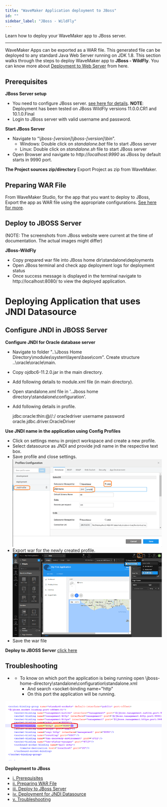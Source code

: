```yaml
---
title: "WaveMaker Application deployment to JBoss"
id: ""
sidebar_label: "JBoss - WildFly"
---
```

Learn how to deploy your WaveMaker app to JBoss server.

---

WaveMaker Apps can be exported as a WAR file. This generated file can be deployed to any standard Java Web Server running on JDK 1.8. This section walks through the steps to deploy WaveMaker app to **JBoss - WildFly**. You can know more about [Deployment to Web Server](/learn/app-development/deployment/deployment-web-server/) from here.

## Prerequisites

**JBoss Server setup**

- You need to configure JBoss server. [see here for details](http://wildfly.org/downloads/). **NOTE**: Deployment has been tested on JBoss WildFly versions 11.0.0.CR1 and 10.1.0.Final
- Login to JBoss server with valid username and password.

**Start JBoss Server**

- Navigate to “_\\jboss-\[version\]\\jboss-\[version\]\\bin_".
    - Windows: Double click on _standalone.bat_ file to start JBoss server
    - Linux: Double click on _standalone.sh_ file to start JBoss server
- Open Browser and navigate to _http://localhost:9990_ as JBoss by default starts in 9990 port.

**The Project sources zip/directory** Export Project as zip from WaveMaker.

## Preparing WAR File

From WaveMaker Studio, for the app that you want to deploy to JBoss, Export the app as WAR file using the appropriate configurations. [See here for more](/learn/app-development/deployment/deployment-web-server/#war-file-generation).

## Deploy to JBOSS Server

(NOTE: The screenshots from JBoss website were current at the time of documentation. The actual images might differ)

**JBoss-WildFly**

- Copy prepared war file into JBoss home dir\\standalone\\deployments
- Open JBoss terminal and check app deployment logs for deployment status
- Once success message is displayed in the terminal navigate to http://localhost:8080/ to view the deployed application.

# Deploying Application that uses JNDI Datasource

## Configure JNDI in JBOSS Server

**Configure JNDI for Oracle database server**

- Navigate to folder "..\\Jboss Home Directory\\modules\\system\\layers\\base\\com". Create structure ..\\oracle\\oracle\\main.
- Copy ojdbc6-11.2.0.jar in the main directory.
- Add following details to module.xml file (in main directory).
    
    <module xmlns="urn:jboss:module:1.1" name="com.oracle.oracle">
    	<properties>
    		<property name="jboss.api" value="unsupported"/>
    	</properties>
    	<resources>
    		<resource-root path="ojdbc6-11.2.0.jar"/>
    		<!-- Insert resources here -->
    	</resources>
    	<dependencies>
    		<module name="javax.api"/>
    		<module name="javax.transaction.api"/>
    		<module name="javax.servlet.api" optional="true"/>
    	</dependencies>
    </module>
    
- Open standalone.xml file in '..Jboss home directory\\standalone\\configuration'.
- Add following details in profile.
    
    <subsystem xmlns="urn:jboss:domain:datasources:1.2">
    	<datasources>
    		<datasource jndi-name="java:/jdbc/oracle" pool-name="poolname" enabled="true" use-java-context="true">
    			<connection-url>jdbc:oracle:thin:@//<host>:<port>/<SID></connection-url>
    			<driver>oracledriver</driver>
    			<security>
    				<user-name>username</user-name>
    				<password>password</password>
    			</security>
    		</datasource>
    		<drivers>
    			<driver name="oracledriver" module="com.oracle.oracle">
    				<xa-datasource-class>oracle.jdbc.driver.OracleDriver</xa-datasource-class>
    			</driver>
    		</drivers>
    	</datasources>
    </subsystem>
    

**Use JNDI name in the application using Config Profiles**

- Click on settings menu in project workspace and create a new profile.
- Select datasource as JNDI and provide jndi name in the respective text box.
- Save profile and close settings. [![](/learn/assets/JBoss_JNDI1.png)](/learn/assets/JBoss_JNDI1.png)
- Export war for the newly created profile. [![](/learn/assets/JBoss_JNDI2.png)](/learn/assets/JBoss_JNDI2.png)
- Save the war file

**Deploy to JBOSS Server** [click here](#process)

## Troubleshooting

- - To know on which port the application is being running open \\jboss-home-directory\\standalone\\configuration\\standalone.xml
    - And search <socket-binding name="http"
    - On this port the application will be running.

[![](/learn/assets/JBoss_troubleshoot.png)](/learn/assets/JBoss_troubleshoot.png)

**Deployment to JBoss**

- [i. Prerequisites](#prerequisites)
- [ii. Preparing WAR File](#prepare)
- [iii. Deploy to JBoss Server](#process)
- [iv. Deployment for JNDI Datasource](#JNDI)
- [v. Troubleshooting](#troubleshooting)
